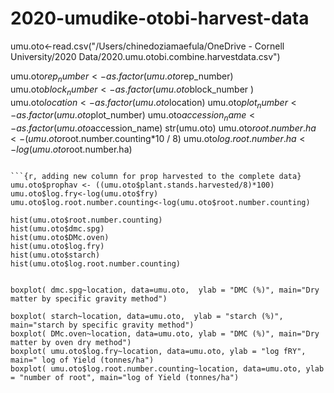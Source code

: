 # 2020-umudike-otobi-harvest-data
umu.oto<-read.csv("/Users/chinedoziamaefula/OneDrive - Cornell University/2020 Data/2020.umu.otobi.combine.harvestdata.csv")

umu.oto$rep_number<-as.factor(umu.oto$rep_number)
umu.oto$block_number <-as.factor(umu.oto$block_number )
umu.oto$location<-as.factor(umu.oto$location)
umu.oto$plot_number<-as.factor(umu.oto$plot_number)
umu.oto$accession_name<-as.factor(umu.oto$accession_name)
str(umu.oto)
umu.oto$root.number.ha <- (umu.oto$root.number.counting*10 / 8)
umu.oto$log.root.number.ha <-log(umu.oto$root.number.ha)
```

```{r, adding new column for prop harvested to the complete data}
umu.oto$prophav <- ((umu.oto$plant.stands.harvested/8)*100)
umu.oto$log.fry<-log(umu.oto$fry)
umu.oto$log.root.number.counting<-log(umu.oto$root.number.counting)

hist(umu.oto$root.number.counting)
hist(umu.oto$dmc.spg)
hist(umu.oto$DMc.oven)
hist(umu.oto$log.fry)
hist(umu.oto$starch)
hist(umu.oto$log.root.number.counting)


boxplot( dmc.spg~location, data=umu.oto,  ylab = "DMC (%)", main="Dry matter by specific gravity method")

boxplot( starch~location, data=umu.oto,  ylab = "starch (%)", main="starch by specific gravity method")
boxplot( DMc.oven~location, data=umu.oto, ylab = "DMC (%)", main="Dry matter by oven dry method")
boxplot( umu.oto$log.fry~location, data=umu.oto, ylab = "log fRY", main=" log of Yield (tonnes/ha")
boxplot( umu.oto$log.root.number.counting~location, data=umu.oto, ylab = "number of root", main="log of Yield (tonnes/ha")
